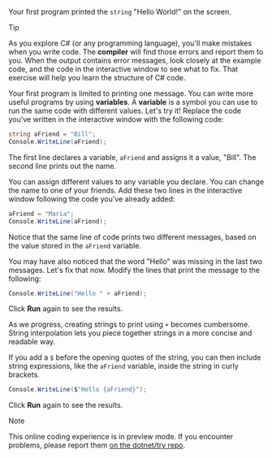 Your first program printed the `string` "Hello World!" on the screen.

> [!TIP]
> As you explore C# (or any programming language), you'll
> make mistakes when you write code. The **compiler** will
> find those errors and report them to you. When the output
> contains error messages, look closely at the example code,
> and the code in the interactive window to see what to fix.
> That exercise will help you learn the structure of C# code.

Your first program is limited to printing one message. You can write more
useful programs by using **variables**. A **variable** is a symbol you can
use to run the same code with different values. Let's try it! Replace the
code you've written in the interactive window with the following code:

```csharp
string aFriend = "Bill";
Console.WriteLine(aFriend);
```

The first line declares a variable, `aFriend` and assigns it a value, "Bill". The second line
prints out the name.

You can assign different values to any variable you declare. You can change
the name to one of your friends. Add these two lines in the interactive window
following the code you've already added:

```csharp
aFriend = "Maria";
Console.WriteLine(aFriend);
```

Notice that the same line of code prints two different messages, based on
the value stored in the `aFriend` variable.

You may have also noticed that the word "Hello" was missing in the last two messages. Let's fix
that now.  Modify the lines that print the message to the following:

```csharp
Console.WriteLine("Hello " + aFriend);
```

Click **Run** again to see the results.

As we progress, creating strings to print using `+` becomes cumbersome. String interpolation lets you piece together strings in a more concise and readable way.

If you add a `$` before the opening quotes of the string, you can then include string expressions, like the `aFriend` variable, inside the string in curly brackets.


```csharp
Console.WriteLine($"Hello {aFriend}");
```

Click **Run** again to see the results.

> [!NOTE]
> This online coding experience is in preview mode. If you encounter problems, please report them [on the dotnet/try repo](https://github.com/dotnet/try/issues).